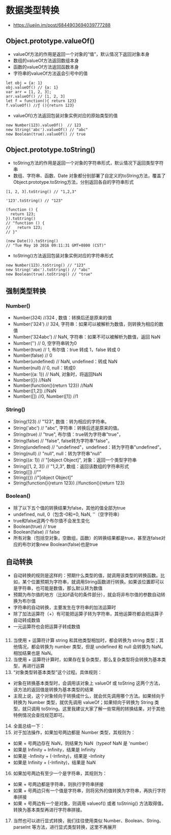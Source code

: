 # 数据类型转换
- https://juejin.im/post/6844903694039777288
## Object.prototype.valueOf()
- valueOf方法的作用是返回一个对象的“值”，默认情况下返回对象本身
- 数组的valueOf方法返回数组本身
- 函数的valueOf方法返回函数本身
- 字符串的valueOf方法返会引号中的值

```
let obj = {a: 1}
obj.valueOf() // {a: 1}
var arr = [1, 2, 3];
arr.valueOf() // [1, 2, 3]
let f = function(){ return 123}
f.valueOf() //ƒ (){return 123}
```
- valueOf()方法返回包装对象实例对应的原始类型的值
```
new Number(123).valueOf()  // 123
new String('abc').valueOf() // "abc"
new Boolean(true).valueOf() // true
```

## Object.prototype.toString()
- toString方法的作用是返回一个对象的字符串形式，默认情况下返回类型字符串
- 数组、字符串、函数、Date 对象都分别部署了自定义的toString方法，覆盖了Object.prototype.toString方法，分别返回各自的字符串形式

```
[1, 2, 3].toString() // "1,2,3"

'123'.toString() // "123"

(function () {
  return 123;
}).toString()
// "function () {
//   return 123;
// }"

(new Date()).toString()
// "Tue May 10 2016 09:11:31 GMT+0800 (CST)"
```
- toString()方法返回包装对象实例对应的字符串形式
```
new Number(123).toString() // "123"
new String('abc').toString() // "abc"
new Boolean(true).toString() // "true"
```

## 强制类型转换
### Number()
- Number(324) //324 , 数值：转换后还是原来的值
- Number('324') // 324, 字符串：如果可以被解析为数值，则转换为相应的数值
- Number('324abc') // NaN, 字符串：如果不可以被解析为数值，返回 NaN
- Number('') // 0, 空字符串转为0
- Number(true) // 1, 布尔值：true 转成 1，false 转成 0
- Number(false) // 0
- Number(undefined) // NaN, undefined：转成 NaN
- Number(null) // 0, null：转成0
- Number({a: 1}) // NaN, 对象时，将返回NaN
- Number({}) //NaN 
- Number(function(){return 123}) //NaN
- Number([1,2]) //NaN
- Number([]) //0,  Number([1]) //1
### String()
- String(123) // "123", 数值：转为相应的字符串。
- String('abc') // "abc", 字符串：转换后还是原来的值。
- String(true) // "true", 布尔值：true转为字符串"true"，
- String(false) // "false", false转为字符串"false"。
- String(undefined) // "undefined"，undefined：转为字符串"undefined"。
- String(null) // "null", null：转为字符串"null"
- String({a: 1}) // "[object Object]", 对象：返回一个类型字符串
- String([1, 2, 3]) // "1,2,3", 数组：返回该数组的字符串形式 
- String([]) //""
- String({}) //"[object Object]"
- String(function(){return 123}) //function(){return 123}
### Boolean()
- 除了以下五个值的转换结果为false，其他的值全部为true
- undefined, null, 0（包含-0和+0, NaN, ''（空字符串）
- true和false这两个布尔值不会发生变化
- Boolean(true) // true
- Boolean(false) // false
- 所有对象（包括空对象，空数组，函数）的转换结果都是true，甚至连false对应的布尔对象new Boolean(false)也是true
## 自动转换
- 自动转换的规则是这样的：预期什么类型的值，就调用该类型的转换函数。比如，某个位置预期为字符串，就调用String函数进行转换。如果该位置即可以是字符串，也可能是数值，那么默认转为数值
- 预期为布尔值的地方（比如if语句的条件部分），就会将非布尔值的参数自动转换为布尔值
- 字符串的自动转换，主要发生在字符串的加法运算时
- 除了加法运算符（+）有可能把运算子转为字符串，其他运算符都会把运算子自动转成数值
- 一元运算符也会把运算子转成数值

### 
11. 当使用 + 运算符计算 string 和其他类型相加时，都会转换为 string 类型；其他情况，都会转换为 number 类型，但是 undefined 和 null 会转换为 NaN，相加结果也是 NaN。
12. 当使用 + 运算符计算时，如果存在复杂类型，那么复杂类型将会转换为基本类型，再进行运算
13. “对象类型转基本类型”这个过程。具体规则：

- 对象在转换基本类型时，会调用该对象上 valueOf 或 toString 这两个方法，该方法的返回值是转换为基本类型的结果
- 主观上说，这个对象倾向于转换成什么，就会优先调用哪个方法。如果倾向于转换为 Number 类型，就优先调用 valueOf；如果倾向于转换为 String 类型，就只调用 toString。这里我建议大家了解一些常用的转换结果，对于其他特例情况会查找规范即可。
14. 全面总结一下：
15. 对于加法操作，如果加号两边都是 Number 类型，其规则为：

- 如果 + 号两边存在 NaN，则结果为 NaN（typeof NaN 是 'number）
- 如果是 Infinity + Infinity，结果是 Infinity
- 如果是 -Infinity + (-Infinity)，结果是 -Infinity
- 如果是 Infinity + (-Infinity)，结果是 NaN
16. 如果加号两边有至少一个是字符串，其规则为：

-  如果 + 号两边都是字符串，则执行字符串拼接
- 如果 + 号两边只有一个值是字符串，则将另外的值转换为字符串，再执行字符串拼接
- 如果 + 号两边有一个是对象，则调用 valueof() 或者 toStrinig() 方法取得值，转换为基本类型再进行字符串拼接。
17. 当然也可以进行显式转换，我们往往使用类似 Number、Boolean、String、parseInt 等方法，进行显式类型转换，这里不再展开